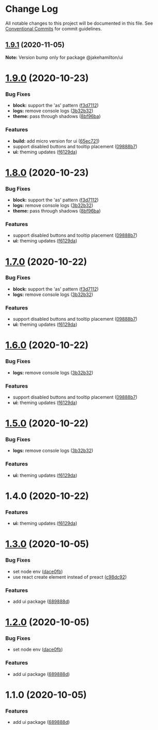 # Change Log

All notable changes to this project will be documented in this file.
See [Conventional Commits](https://conventionalcommits.org) for commit guidelines.

## [1.9.1](https://github.com/jakehamilton/packages/compare/@jakehamilton/ui@1.9.0...@jakehamilton/ui@1.9.1) (2020-11-05)

**Note:** Version bump only for package @jakehamilton/ui





# [1.9.0](https://github.com/jakehamilton/packages/compare/@jakehamilton/ui@1.8.0...@jakehamilton/ui@1.9.0) (2020-10-23)


### Bug Fixes

* **block:** support the 'as' pattern ([f3d7112](https://github.com/jakehamilton/packages/commit/f3d7112d9b9de7f155305fa051bcb6306dabc1c6))
* **logs:** remove console logs ([3b32b32](https://github.com/jakehamilton/packages/commit/3b32b322d51826751706af7b5b67e27f4db6c853))
* **theme:** pass through shadows ([8bf96ba](https://github.com/jakehamilton/packages/commit/8bf96bae80752fe6cae28b5d18010a81e1414334))


### Features

* **build:** add micro version for ui ([65ec721](https://github.com/jakehamilton/packages/commit/65ec72197de64cc365d3755971e420813182ce3d))
* support disabled buttons and tooltip placement ([09888b7](https://github.com/jakehamilton/packages/commit/09888b7e96966bb1014a2d42bf6b54902ca63e2b))
* **ui:** theming updates ([f6129da](https://github.com/jakehamilton/packages/commit/f6129da9135036a0c0984a9c020cebb2553bad35))





# [1.8.0](https://github.com/jakehamilton/packages/compare/@jakehamilton/ui@1.7.0...@jakehamilton/ui@1.8.0) (2020-10-23)


### Bug Fixes

* **block:** support the 'as' pattern ([f3d7112](https://github.com/jakehamilton/packages/commit/f3d7112d9b9de7f155305fa051bcb6306dabc1c6))
* **logs:** remove console logs ([3b32b32](https://github.com/jakehamilton/packages/commit/3b32b322d51826751706af7b5b67e27f4db6c853))
* **theme:** pass through shadows ([8bf96ba](https://github.com/jakehamilton/packages/commit/8bf96bae80752fe6cae28b5d18010a81e1414334))


### Features

* support disabled buttons and tooltip placement ([09888b7](https://github.com/jakehamilton/packages/commit/09888b7e96966bb1014a2d42bf6b54902ca63e2b))
* **ui:** theming updates ([f6129da](https://github.com/jakehamilton/packages/commit/f6129da9135036a0c0984a9c020cebb2553bad35))





# [1.7.0](https://github.com/jakehamilton/packages/compare/@jakehamilton/ui@1.6.0...@jakehamilton/ui@1.7.0) (2020-10-22)


### Bug Fixes

* **block:** support the 'as' pattern ([f3d7112](https://github.com/jakehamilton/packages/commit/f3d7112d9b9de7f155305fa051bcb6306dabc1c6))
* **logs:** remove console logs ([3b32b32](https://github.com/jakehamilton/packages/commit/3b32b322d51826751706af7b5b67e27f4db6c853))


### Features

* support disabled buttons and tooltip placement ([09888b7](https://github.com/jakehamilton/packages/commit/09888b7e96966bb1014a2d42bf6b54902ca63e2b))
* **ui:** theming updates ([f6129da](https://github.com/jakehamilton/packages/commit/f6129da9135036a0c0984a9c020cebb2553bad35))





# [1.6.0](https://github.com/jakehamilton/packages/compare/@jakehamilton/ui@1.5.0...@jakehamilton/ui@1.6.0) (2020-10-22)


### Bug Fixes

* **logs:** remove console logs ([3b32b32](https://github.com/jakehamilton/packages/commit/3b32b322d51826751706af7b5b67e27f4db6c853))


### Features

* support disabled buttons and tooltip placement ([09888b7](https://github.com/jakehamilton/packages/commit/09888b7e96966bb1014a2d42bf6b54902ca63e2b))
* **ui:** theming updates ([f6129da](https://github.com/jakehamilton/packages/commit/f6129da9135036a0c0984a9c020cebb2553bad35))





# [1.5.0](https://github.com/jakehamilton/packages/compare/@jakehamilton/ui@1.4.0...@jakehamilton/ui@1.5.0) (2020-10-22)


### Bug Fixes

* **logs:** remove console logs ([3b32b32](https://github.com/jakehamilton/packages/commit/3b32b322d51826751706af7b5b67e27f4db6c853))


### Features

* **ui:** theming updates ([f6129da](https://github.com/jakehamilton/packages/commit/f6129da9135036a0c0984a9c020cebb2553bad35))





# 1.4.0 (2020-10-22)


### Features

* **ui:** theming updates ([f6129da](https://github.com/jakehamilton/packages/commit/f6129da9135036a0c0984a9c020cebb2553bad35))





# [1.3.0](https://github.com/jakehamilton/packages/compare/@jakehamilton/ui@1.2.0...@jakehamilton/ui@1.3.0) (2020-10-05)


### Bug Fixes

* set node env ([dace0fb](https://github.com/jakehamilton/packages/commit/dace0fb2d900180fdf4a54174681cd28abf001ab))
* use react create element instead of preact ([c98dc92](https://github.com/jakehamilton/packages/commit/c98dc9259ff12e75d0eb6dfd8ad3a0092b020f40))


### Features

* add ui package ([689888d](https://github.com/jakehamilton/packages/commit/689888da4e56d240cc7d02ca663a45b8bd9a7ebc))





# [1.2.0](https://github.com/jakehamilton/packages/compare/@jakehamilton/ui@1.1.0...@jakehamilton/ui@1.2.0) (2020-10-05)


### Bug Fixes

* set node env ([dace0fb](https://github.com/jakehamilton/packages/commit/dace0fb2d900180fdf4a54174681cd28abf001ab))


### Features

* add ui package ([689888d](https://github.com/jakehamilton/packages/commit/689888da4e56d240cc7d02ca663a45b8bd9a7ebc))





# 1.1.0 (2020-10-05)


### Features

* add ui package ([689888d](https://github.com/jakehamilton/packages/commit/689888da4e56d240cc7d02ca663a45b8bd9a7ebc))
